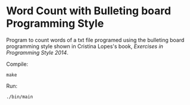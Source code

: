 # Word Count with Bulleting board Programming Style

Program to count words of a txt file programed using the bulleting board programming style shown in Cristina Lopes's book, *Exercises in Programming Style 2014*.

Compile:

    make
       
Run:
    
    ./bin/main
